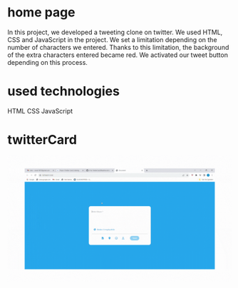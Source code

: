 <h1>home page</h1>
In this project, we developed a tweeting clone on twitter. We used HTML, CSS and JavaScript in the project. We set a limitation depending on the number of characters we entered. Thanks to this limitation, the background of the extra characters entered became red. We activated our tweet button depending on this process.

<h1>used technologies</h1>

HTML
CSS
JavaScript

<h1>twitterCard</h1>
<img src="./twitterCard.gif"/>
